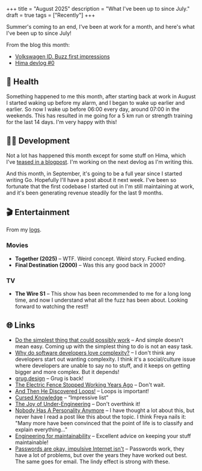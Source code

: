 +++
title = "August 2025"
description = "What I've been up to since July."
draft = true
tags = ["Recently"]
+++

Summer's coming to an end, I've been at work for a month, and here's what I've
been up to since July!

From the blog this month:

- [Volkswagen ID. Buzz first impressions](/blog/volkswagen-id-buzz-first-impressions/)
- [Hima devlog #0][hima_devlog]

## 💪 Health

Something happened to me this month, after starting back at work in August I
started waking up before my alarm, and I began to wake up earlier and earlier.
So now I wake up before 06:00 every day, around 07:00 in the weekends. This has
resulted in me going for a 5 km run or strength training for the last 14 days.
I'm very happy with this!

## 🧑‍💻 Development

Not a lot has happened this month except for some stuff on Hima, which I've
[teased in a blogpost][hima_devlog]. I'm working on the next devlog as I'm
writing this.

And this month, in September, it's going to be a full year since I started
writing Go. Hopefully I'll have a post about it next week. I've been so
fortunate that the first codebase I started out in I'm still maintaining at
work, and it's been generating revenue steadily for the last 9 months.

## 🎬 Entertainment

From my [logs](/logs).

### Movies

- **Together (2025)** – WTF. Weird concept. Weird story. Fucked ending.
- **Final Destination (2000)** – Was this any good back in 2000?

### TV

- **The Wire S1** – This show has been recommended to me for a long long time,
  and now I understand what all the fuzz has been about. Looking forward to
  watching the rest!!

## 🌐 Links

- [Do the simplest thing that could possibly work] – And simple doesn't mean
  easy. Coming up with the simplest thing to do is not an easy task.
- [Why do software developers love complexity?] – I don't think any developers
  start out wanting complexity. I think it's a social/culture issue where
  developers are unable to say no to stuff, and it keeps on getting bigger and
  more complex. But it depends!
- [grug.design] – Grug is back!
- [The Electric Fence Stopped Working Years Ago] – Don't wait.
- [And Then He Discovered Loops!] – Loops is important!
- [Cursed Knowledge] – “Impressive list”
- [The Joy of Under-Engineering] – Don't overthink it!
- [Nobody Has A Personality Anymore] – I have thought a lot about this, but
  never have I read a post like this about the topic. I think Freya nails it:
  "Many more have been convinced that the point of life is to classify and
  explain everything..."
- [Engineering for maintainability] – Excellent advice on keeping your stuff
  maintainable!
- [Passwords are okay, impulsive Internet isn't] – Passwords work, they have a
  lot of problems, but over the years they have worked out best. The same goes
  for email. The lindy effect is strong with these.

[Do the simplest thing that could possibly work]:
  https://www.seangoedecke.com/the-simplest-thing-that-could-possibly-work/
[Why do software developers love complexity?]:
  https://kyrylo.org/software/2025/08/21/why-do-software-developers-love-complexity.html
[grug.design]: https://www.grug.design/know
[The Electric Fence Stopped Working Years Ago]:
  https://soonly.com/electric-fences/
[And Then He Discovered Loops!]: https://www.folklore.org/Discovered_Loops.html
[Cursed Knowledge]: https://immich.app/cursed-knowledge/
[The Joy of Under-Engineering]: https://hamvocke.com/blog/under-engineering/
[Nobody Has A Personality Anymore]:
  https://www.freyaindia.co.uk/p/nobody-has-a-personality-anymore
[Engineering for maintainability]:
  https://nick.scialli.me/blog/engineering-for-maintainability/
[Passwords are okay, impulsive Internet isn't]:
  https://www.dedoimedo.com/life/passwords-passkeys.html
[hima_devlog]: /blog/hima-devlog-0/
